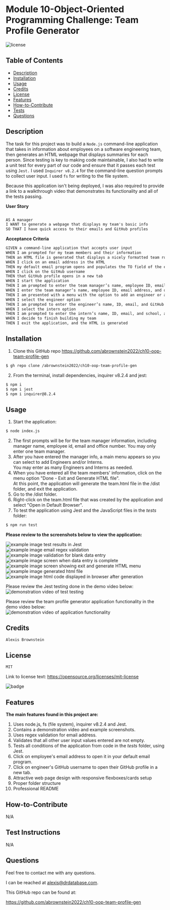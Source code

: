 # Module 10-Object-Oriented Programming Challenge: Team Profile Generator
![license](https://img.shields.io/badge/license-MIT-black)
## Table of Contents

- [Description](#description)
- [Installation](#installation)
- [Usage](#usage)
- [Credits](#credits)
- [License](#license)
- [Features](#features)
- [How-to-Contribute](#how-to-contribute)
- [Tests](#test-instructions)
- [Questions](#questions)

## Description
The task for this project was to build a `Node.js` command-line application that takes in information about employees on a software engineering team, then generates an HTML webpage that displays summaries for each person. Since testing is key to making code maintainable, I also had to write a unit test for every part of our code and ensure that it passes each test using `Jest.` I used `Inquirer v8.2.4` for the command-line question prompts to collect user input.  I used `fs` for writing to the file system.

Because this application isn't being deployed, I was also required to provide a link to a walkthrough video that demonstrates its functionality and all of the tests passing. 


**User Story**

```md

AS A manager
I WANT to generate a webpage that displays my team's basic info
SO THAT I have quick access to their emails and GitHub profiles

```

**Acceptance Criteria**

```md
GIVEN a command-line application that accepts user input
WHEN I am prompted for my team members and their information
THEN an HTML file is generated that displays a nicely formatted team roster based on user input
WHEN I click on an email address in the HTML
THEN my default email program opens and populates the TO field of the email with the address
WHEN I click on the GitHub username
THEN that GitHub profile opens in a new tab
WHEN I start the application
THEN I am prompted to enter the team manager’s name, employee ID, email address, and office number
WHEN I enter the team manager’s name, employee ID, email address, and office number
THEN I am presented with a menu with the option to add an engineer or an intern or to finish building my team
WHEN I select the engineer option
THEN I am prompted to enter the engineer’s name, ID, email, and GitHub username, and I am taken back to the menu
WHEN I select the intern option
THEN I am prompted to enter the intern’s name, ID, email, and school, and I am taken back to the menu
WHEN I decide to finish building my team
THEN I exit the application, and the HTML is generated

```

## Installation
1. Clone this GitHub repo https://github.com/abrownstein2022/ch10-oop-team-profile-gen
<!-- Check out the gh cli tool from github -->
```bash
$ gh repo clone /abrownstein2022/ch10-oop-team-profile-gen
```
2. From the terminal, install dependencies, inquirer v8.2.4 and jest:

```bash
$ npm i
$ npm i jest
$ npm i inquirer@8.2.4
```

## Usage

1. Start the application:
```bash
$ node index.js
```
2. The first prompts will be for the team manager information, including manager name, employee id, email and 
office number.  You may only enter one team manager.
3. After you have entered the manager info, a main menu appears so you can select to add Engineers and/or Interns.  
You may enter as many Engineers and Interns as needed.
4. When you have entered all the team members' information, click on the menu option "Done - Exit and Generate HTML file".  
At this point, the application will generate the team.html file in the /dist folder, and exit the application.
5. Go to the /dist folder.
6. Right-click on the team.html file that was created by the application and select "Open in Default Browser". 
7. To test the application using Jest and the JavaScript files in the _tests_ folder:
```bash
$ npm run test 
```

**Please review to the screenshots below to view the application:**

![example image test results in Jest](./assets/ch10-1jest-test-results.png)
![example image email regex validation](./assets/ch10-2show-email-regex-validattion.png)
![example image validation for blank data entry](./assets/ch10-3show-validation-for-blank-entry.png)
![example image screen when data entry is complete](./assets/ch10-4show-data-entry-done.png)
![example image screen showing exit and generate HTML menu](./assets/ch10-5show-exit-and-gen-html-file-done.png)
![example image generated html file](./assets/ch10-6html-code-generated.png)
![example image html code displayed in browser after generation](./assets/ch10-7html-code-in-browser.png)

Please review the Jest testing done in the demo video below:<br>
![demonstration video of test testing](./assets/ch10-demo-video-jest-tests.gif)

Please review the team profile generator application functionality in the demo video below:<br>
![demonstration video of application functionality](./assets/ch10-demo-video-team-generator.gif)


## Credits

```md
Alexis Brownstein
```

## License

 ```md
 MIT 
```

Link to license text:
https://opensource.org/licenses/mit-license


![badge](https://img.shields.io/badge/license-mit-black)


## Features

<!-- 
# h1
###### h6
**bold**
*italic*
_underline_

| key | value |
|-|-|
| name | 'bob' |


- list
- items

1. numberd
1. list
1. all ones - auttomatic numbering
Feattures for *future* development
 -->
**The main features found in this project are:**<br>
1. Uses node.js, fs (file system), inquirer v8.2.4 and Jest.
1. Contains a demonstration video and example screenshots.
1. Uses regex validation for email address.
1. Validates that all other user input values entered are not empty.
1. Tests all conditions of the application from code in the _tests_ folder, using Jest.
1. Click on employee's email address to open it in your default email program.
1. Click on engineer's GitHub username to open their GitHub profile in a new tab.
1. Attractive web page design with responsive flexboxes/cards setup
1. Proper folder structure 
1. Professional README

## How-to-Contribute

N/A

## Test Instructions

N/A

## Questions

Feel free to contact me with any questions.

I can be reached at alexis@drdatabase.com.

This GitHub repo can be found at:
  
https://github.com/abrownstein2022/ch10-oop-team-profile-gen
 


